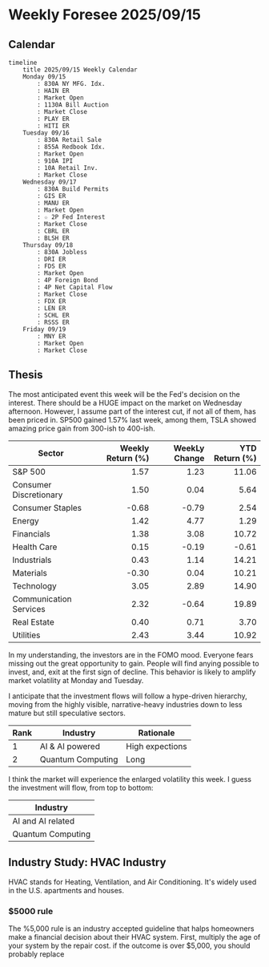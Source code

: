 # Weekly Foresee 2025/09/15

## Calendar

```mermaid
timeline
    title 2025/09/15 Weekly Calendar
    Monday 09/15
        : 830A NY MFG. Idx.
        : HAIN ER
        : Market Open
        : 1130A Bill Auction
        : Market Close
        : PLAY ER
        : HITI ER
    Tuesday 09/16
        : 830A Retail Sale
        : 855A Redbook Idx.
        : Market Open
        : 910A IPI
        : 10A Retail Inv.
        : Market Close
    Wednesday 09/17
        : 830A Build Permits
        : GIS ER
        : MANU ER
        : Market Open
        : ☆ 2P Fed Interest
        : Market Close
        : CBRL ER
        : BLSH ER
    Thursday 09/18
        : 830A Jobless
        : DRI ER
        : FDS ER 
        : Market Open
        : 4P Foreign Bond
        : 4P Net Capital Flow
        : Market Close
        : FDX ER
        : LEN ER
        : SCHL ER
        : RSSS ER
    Friday 09/19
        : MNY ER
        : Market Open
        : Market Close
```

## Thesis

The most anticipated event this week will be the Fed's decision on the interest. There should be a HUGE impact on the market on Wednesday afternoon. However, I assume part of the interest cut, if not all of them, has been priced in. SP500 gained 1.57% last week, among them, TSLA showed amazing price gain from 300-ish to 400-ish.

| Sector | Weekly Return (%) | WeekLy Change | YTD Return (%) |
|---|---:|---:|---:|
| S&P 500 |             1.57 |         1.23 |          11.06 |
| Consumer Discretionary |             1.50 |         0.04 |           5.64 |
| Consumer Staples |            -0.68 |        -0.79 |           2.54 |
| Energy |             1.42 |         4.77 |           1.29 |
| Financials |             1.38 |         3.08 |          10.72 |
| Health Care |             0.15 |        -0.19 |          -0.61 |
| Industrials |             0.43 |         1.14 |          14.21 |
| Materials |            -0.30 |         0.04 |          10.21 |
| Technology |             3.05 |         2.89 |          14.90 |
| Communication Services |             2.32 |        -0.64 |          19.89 |
| Real Estate |             0.40 |         0.71 |           3.70 |
| Utilities |             2.43 |         3.44 |          10.92 |


In my understanding, the investors are in the FOMO mood. Everyone fears missing out the great opportunity to gain. People will find anying possible to invest, and, exit at the first sign of decline. This behavior is likely to amplify market volatility at Monday and Tuesday.

I anticipate that the investment flows will follow a hype-driven hierarchy, moving from the highly visible, narrative-heavy industries down to less mature but still speculative sectors.

| Rank | Industry | Rationale |
| --- | ---- | --- |
| 1 | AI & AI powered | High expections |
| 2 | Quantum Computing | Long



I think the market will experience the enlarged volatility this week. I guess the investment will flow, from top to bottom:

| Industry |
| -- |
| AI and AI related |
| Quantum Computing |


## Industry Study: HVAC Industry

HVAC stands for Heating, Ventilation, and Air Conditioning. It's widely used in the U.S. apartments and houses.

### $5000 rule

The %5,000 rule is an industry accepted guideline that halps homeowners make a financial decision about their HVAC system. First, multiply the age of your system by the repair cost. if the outcome is over $5,000, you should probably replace